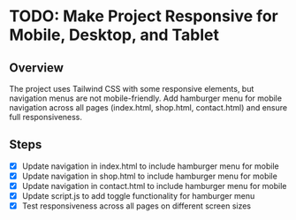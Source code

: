# TODO: Make Project Responsive for Mobile, Desktop, and Tablet

## Overview
The project uses Tailwind CSS with some responsive elements, but navigation menus are not mobile-friendly. Add hamburger menu for mobile navigation across all pages (index.html, shop.html, contact.html) and ensure full responsiveness.

## Steps
- [x] Update navigation in index.html to include hamburger menu for mobile
- [x] Update navigation in shop.html to include hamburger menu for mobile
- [x] Update navigation in contact.html to include hamburger menu for mobile
- [x] Update script.js to add toggle functionality for hamburger menu
- [x] Test responsiveness across all pages on different screen sizes
